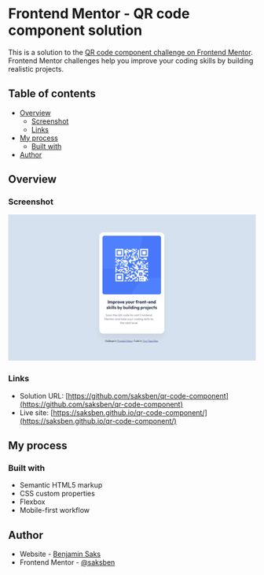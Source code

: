 # Frontend Mentor - QR code component solution

This is a solution to the [QR code component challenge on Frontend Mentor](https://www.frontendmentor.io/challenges/qr-code-component-iux_sIO_H). Frontend Mentor challenges help you improve your coding skills by building realistic projects. 

## Table of contents

- [Overview](#overview)
  - [Screenshot](#screenshot)
  - [Links](#links)
- [My process](#my-process)
  - [Built with](#built-with)
- [Author](#author)

## Overview

### Screenshot

![](./design/screenshot.png)

### Links

- Solution URL: [https://github.com/saksben/qr-code-component](https://github.com/saksben/qr-code-component)
- Live site: [https://saksben.github.io/qr-code-component/](https://saksben.github.io/qr-code-component/)

## My process

### Built with

- Semantic HTML5 markup
- CSS custom properties
- Flexbox
- Mobile-first workflow

## Author

- Website - [Benjamin Saks](www.saksben.com)
- Frontend Mentor - [@saksben](https://www.frontendmentor.io/profile/saksben)